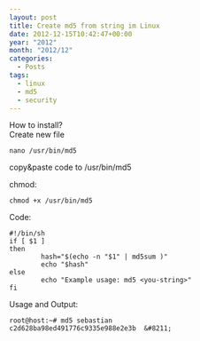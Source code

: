 ```yaml
---
layout: post
title: Create md5 from string im Linux
date: 2012-12-15T10:42:47+00:00
year: "2012"
month: "2012/12"
categories:
  - Posts
tags:
  - linux
  - md5
  - security
---
```


How to install?  
Create new file

```
nano /usr/bin/md5
```

copy&paste code to /usr/bin/md5

chmod:

```
chmod +x /usr/bin/md5
```

Code:

```
#!/bin/sh
if [ $1 ]
then
        hash="$(echo -n "$1" | md5sum )"
        echo "$hash"
else
        echo "Example usage: md5 <you-string>"
fi
```

Usage and Output:

```
root@host:~# md5 sebastian
c2d628ba98ed491776c9335e988e2e3b  &#8211;
```
